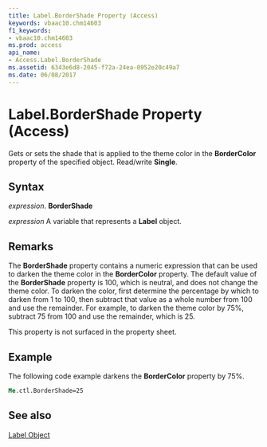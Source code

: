```yaml
---
title: Label.BorderShade Property (Access)
keywords: vbaac10.chm14603
f1_keywords:
- vbaac10.chm14603
ms.prod: access
api_name:
- Access.Label.BorderShade
ms.assetid: 6343e6d8-2045-f72a-24ea-0952e20c49a7
ms.date: 06/08/2017
---
```



# Label.BorderShade Property (Access)

Gets or sets the shade that is applied to the theme color in the  **BorderColor** property of the specified object. Read/write **Single**.


## Syntax

 _expression_. **BorderShade**

 _expression_ A variable that represents a **Label** object.


## Remarks

The  **BorderShade** property contains a numeric expression that can be used to darken the theme color in the **BorderColor** property. The default value of the **BorderShade** property is 100, which is neutral, and does not change the theme color. To darken the color, first determine the percentage by which to darken from 1 to 100, then subtract that value as a whole number from 100 and use the remainder. For example, to darken the theme color by 75%, subtract 75 from 100 and use the remainder, which is 25.

This property is not surfaced in the property sheet.


## Example

The following code example darkens the  **BorderColor** property by 75%.


```vb
Me.ctl.BorderShade=25
```


## See also


[Label Object](Access.Label.md)

